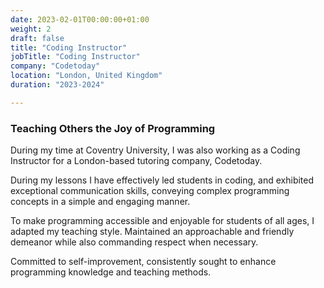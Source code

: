 ```yaml
---
date: 2023-02-01T00:00:00+01:00
weight: 2
draft: false
title: "Coding Instructor"
jobTitle: "Coding Instructor"
company: "Codetoday"
location: "London, United Kingdom"
duration: "2023-2024"

---
```

### Teaching Others the Joy of Programming

During my time at Coventry University, I was also working as a Coding Instructor for a London-based tutoring company, Codetoday.

During my lessons I have effectively led students in coding, and exhibited exceptional communication skills, conveying complex programming concepts in a simple and engaging manner.

To make programming accessible and enjoyable for students of all ages, I adapted my teaching style. Maintained an approachable and friendly demeanor while also commanding respect when necessary.

Committed to self-improvement, consistently sought to enhance programming knowledge and teaching methods.
